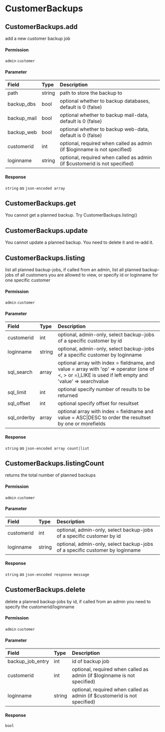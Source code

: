 # CustomerBackups

## CustomerBackups.add

add a new customer backup job

#### Permission

`admin` `customer`

#### Parameter

| Field | Type | Description |
| :--- | :--- | :--- |
| path | string | path to store the backup to |
| backup_dbs | bool | optional whether to backup databases, default is 0 (false) |
| backup_mail | bool | optional whether to backup mail-data, default is 0 (false) |
| backup_web | bool | optional whether to backup web-data, default is 0 (false) |
| customerid | int | optional, required when called as admin (if $loginname is not specified) |
| loginname | string | optional, required when called as admin (if $customerid is not specified) |

#### Response

`string` as `json-encoded array`

## CustomerBackups.get

You cannot get a planned backup. Try CustomerBackups.listing()

## CustomerBackups.update

You cannot update a planned backup. You need to delete it and re-add it.

## CustomerBackups.listing

list all planned backup-jobs, if called from an admin, list all planned backup-jobs of all customers you are allowed to view, or specify id or loginname for one specific customer

#### Permission

`admin` `customer`

#### Parameter

| Field | Type | Description |
| :--- | :--- | :--- |
| customerid | int | optional, admin-only, select backup-jobs of a specific customer by id |
| loginname | string | optional, admin-only, select backup-jobs of a specific customer by loginname |
| sql_search | array | optional array with index = fieldname, and value = array with 'op' => operator (one of <, > or =),LIKE is used if left empty and 'value' => searchvalue |
| sql_limit | int | optional specify number of results to be returned |
| sql_offset | int | optional specify offset for resultset |
| sql_orderby | array | optional array with index = fieldname and value = ASC\|DESC to order the resultset by one or morefields |

#### Response

`string` as `json-encoded array count|list`

## CustomerBackups.listingCount

returns the total number of planned backups

#### Permission

`admin` `customer`

#### Parameter

| Field | Type | Description |
| :--- | :--- | :--- |
| customerid | int | optional, admin-only, select backup-jobs of a specific customer by id |
| loginname | string | optional, admin-only, select backup-jobs of a specific customer by loginname |

#### Response

`string` as `json-encoded response message`

## CustomerBackups.delete

delete a planned backup-jobs by id, if called from an admin you need to specify the customerid/loginname

#### Permission

`admin` `customer`

#### Parameter

| Field | Type | Description |
| :--- | :--- | :--- |
| backup_job_entry | int | id of backup job |
| customerid | int | optional, required when called as admin (if $loginname is not specified) |
| loginname | string | optional, required when called as admin (if $customerid is not specified) |

#### Response

`bool`
